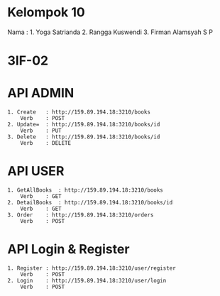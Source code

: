 # Kelompok 10 
  Nama : 
    1. Yoga Satrianda 
    2. Rangga Kuswendi
    3. Firman Alamsyah S P
# 3IF-02
# API ADMIN
	1. Create	: http://159.89.194.18:3210/books
		Verb	: POST
	2. Update=	: http://159.89.194.18:3210/books/id
		Verb	: PUT
	3. Delete	: http://159.89.194.18:3210/books/id
		Verb	: DELETE
        
# API USER
	1. GetAllBooks	: http://159.89.194.18:3210/books
		Verb	: GET
	2. DetailBooks	: http://159.89.194.18:3210/books/id
		Verb	: GET
	3. Order	: http://159.89.194.18:3210/orders
		Verb	: POST

# API Login & Register
	1. Register	: http://159.89.194.18:3210/user/register
		Verb	: POST
	2. Login	: http://159.89.194.18:3210/user/login
		Verb	: POST
